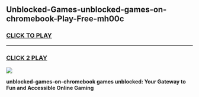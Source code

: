 
## Unblocked-Games-unblocked-games-on-chromebook-Play-Free-mh00c
<h3>
<a href="https://premium76.site?title=unblocked-games-on-chromebook&ref=18A1">CLICK TO PLAY</a></h3>
<hr>

<h3>
<a href="https://premium76.site?title=unblocked-games-on-chromebook&ref=18A1">CLICK 2 PLAY</a>
  
</h3>

<a href="https://premium76.site?title=unblocked-games-on-chromebook&ref=18A1"><img src="https://clearcache.store/games.png"></a>


**unblocked-games-on-chromebook games unblocked: Your Gateway to Fun and Accessible Online Gaming**
